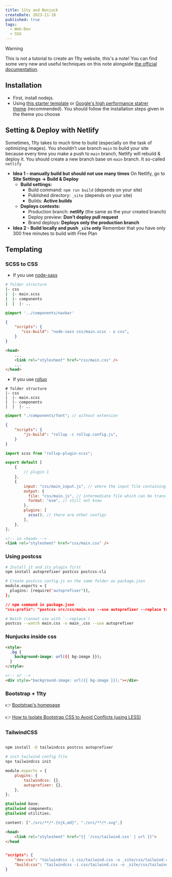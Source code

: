 ```yaml
---
title: 11ty and Nunjuck
createDate: 2023-11-18
published: true
tags:
  - Web-Dev
  - SSG
---
```

> [!warning]
> This is not a tutorial to create an 11ty website, this's a note! You can find some very new and useful techniques on this note alongside [the official documentation](https://www.11ty.dev/docs/).
## Installation
- First, install nodejs.
- Using [this starter template](https://github.com/11ty/eleventy-base-blog) or [Google's high performance statrer theme](https://github.com/google/eleventy-high-performance-blog) (recommended).
You should follow the installation steps given in the theme you choose
## Setting & Deploy with Netlify
Sometimes, 11ty takes to much time to build (especially on the task of optimizing images). You shouldn’t use branch `main` to build your site because every time you make a push to `main` branch, Netlify will rebuild & deploy it. You should create a new branch base on `main` branch. It so-called `netlify`
- **Idea 1 - manually build but should not use many times**
	On Netlify, go to **Site Settings → Build & Deploy**
    - **Build settings:**
        - Build command: `npm run build` (depends on your site)
        - Published directory: `_site` (depends on your site)
        - Builds: **Active builds**
    - **Deploys contexts:**
        - Production branch: **netlify** (the same as the your created branch)
        - Deploy preview: **Don’t deploy pull request**
        - Brand deploys: **Deploys only the production branch**
- **Idea 2 - Build locally and push `_site` only**
Remember that you have only 300 free minutes to build with Free Plan
## Templating
### SCSS to CSS
- If you use [node-sass](https://www.npmjs.com/package/node-sass) 
```bash
# folder structure
|- css
|  |- main.scss
|  |- components
|  |  |- ..
 ```

```scss title="main.scss"
@import '../components/navbar'
```

```json title="package.json"
{
    "scripts": {
       "css-build": "node-sass css/main.scss - o css",
    }
}
 ```  

```html title="index.html"
<head>
	...
	<link rel="stylesheet" href="css/main.css" />
	...
</head>
```
- If you use [rollup](https://rollupjs.org/guide/en/)

```
# folder structure
|- css
|  |- main.scss
|  |- components
|  |  |- ..
```

```sass title="main.scss"
@import "./components/font"; // without extension
```

```json title="package.json"
{
    "scripts": {
        "js-build": "rollup -c rollup.config.js",
    }
}
```  

```jsx title="rollup.config.js"
import scss from "rollup-plugin-scss";

export default [
	{
		// plugin 1
	},
	{
		input: "css/main_input.js", // where the input file containing import of main.scss
		output: {
		  file: "css/main.js", // intermediate file which can be translated to css/main.css
		  format: "esm", // still not know
		},
		plugins: [
		  scss(), // there are other configs
		],
	},
];
```

```html title="index.html"
<!-- in <head> -->
<link rel="stylesheet" href="css/main.css" />
```

### Using postcss

```bash
# Install it and its plugin first
npm install autoprefixer postcss postcss-cli
```

```bash
# Create postcss.config.js on the same folder as package.json
module.exports = {
  plugins: [require("autoprefixer")],
};
```

```json
// npm command in package.json
"css:prefix": "postcss src/css/main.css --use autoprefixer --replace true"
```

```bash
# Watch (cannot use with `--replace`)
postcss --watch main.css -o main_.css --use autoprefixer
```

### Nunjucks inside css

```html
<style>
  .bg {
    background-image: url({{ bg-image }});
  }
</style>

<!-- or -->
<div style="background-image: url({{ bg-image }});"></div>
```

### Bootstrap + 11ty

👉 [Bootstrap's homepage](https://getbootstrap.com/)

👉 [How to Isolate Bootstrap CSS to Avoid Conflicts (using LESS)](https://formden.com/blog/isolate-bootstrap)

### TailwindCSS
```bash

npm install -D tailwindcss postcss autoprefixer

# init tailwind config file
npx tailwindcss init

```

```jsx title="postcss.config.js"
module.exports = {
	plugins: {
		tailwindcss: {},
		autoprefixer: {},
	},
};

```

```css title="css/tailwind.css"
@tailwind base;
@tailwind components;
@tailwind utilities;
```


```jsx title="tailwind.config.js" ins={1}
content: ["./src/**/*.{njk,md}", "./src/**/*.svg",]
```
```html title="index.html" ins={2}
<head>
	<link rel="stylesheet" href="{{ '/css/tailwind.css' | url }}">
</head
```
```json title="package.json"

"scripts": {
	"dev:css": "tailwindcss -i css/tailwind.css -o _site/css/tailwind.css --watch --postcss",
	"build:css": "tailwindcss -i css/tailwind.css -o _site/css/tailwind.css --postcss"
}
```

